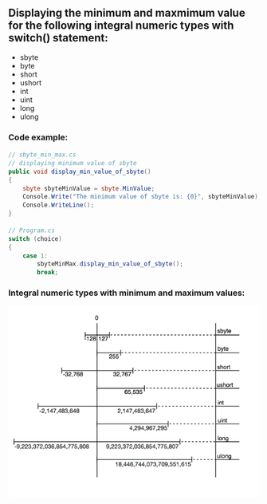 ## Displaying the minimum and maxmimum value for the following integral numeric types with switch() statement:
* sbyte
* byte
* short
* ushort
* int
* uint
* long
* ulong

### Code example:
```c#
// sbyte_min_max.cs
// displaying minimum value of sbyte
public void display_min_value_of_sbyte()
{
    sbyte sbyteMinValue = sbyte.MinValue;
    Console.Write("The minimum value of sbyte is: {0}", sbyteMinValue);
    Console.WriteLine();
}

// Program.cs
switch (choice)
{
    case 1: 
        sbyteMinMax.display_min_value_of_sbyte();
        break;

```

### Integral numeric types with minimum and maximum values:
![integral numeric tyops](https://github.com/Hunor85/C-sharp/blob/master/001-Types/001-Integral%20numerci%20types/003-integral_numeric/docs/integral%20numeric%20types.png)

